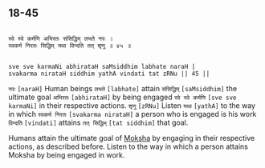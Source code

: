 ## 18-45


```shloka-sa

स्वे स्वे कर्मणि अभिरतः संसिद्धिम् लभते नरः ।
स्वकर्म निरतः सिद्धिम् यथा विन्दति तत् शृणु ॥ ४५ ॥

```
```shloka-sa-hk

sve sve karmaNi abhirataH saMsiddhim labhate naraH |
svakarma nirataH siddhim yathA vindati tat zRNu || 45 ||

```
`नरः` `[naraH]` Human beings `लभते` `[labhate]` attain `संसिद्धिम्` `[saMsiddhim]` the ultimate goal `अभिरतः` `[abhirataH]` by being engaged `स्वे स्वे कर्मणि` `[sve sve karmaNi]` in their respective actions. `शृणु` `[zRNu]` Listen `यथा` `[yathA]` to the way in which `स्वकर्म निरतः` `[svakarma nirataH]` a person who is engaged is his work `विन्दति` `[vindati]` attains `तत् सिद्धिम्` `[tat siddhim]` that goal.

Humans attain the ultimate goal of 
[Moksha](Moksha)
 by engaging in their respective actions, as described before. Listen to the way in which a person attains Moksha by being engaged in work.


